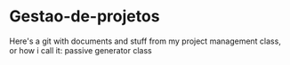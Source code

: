 # Gestao-de-projetos
Here's a git with documents and stuff from my project management class, or how i call it: passive generator class
